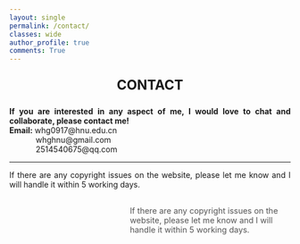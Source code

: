 ```yaml
---
layout: single
permalink: /contact/
classes: wide
author_profile: true
comments: True
---
```




<div style="text-align: center; font-size: 24px;">
  <p><strong>CONTACT</strong> </p>
</div>


<div style="text-align: justify;">
  <p><strong>If you are interested in any aspect of me, I would love to chat and collaborate, please contact me!</strong><br>
  <strong>Email:</strong> whg0917@hnu.edu.cn<br>
  &nbsp;&nbsp;&nbsp;&nbsp;&nbsp;&nbsp;&nbsp;&nbsp;&nbsp;&nbsp;&nbsp;&nbsp;whghnu@gmail.com<br>
  &nbsp;&nbsp;&nbsp;&nbsp;&nbsp;&nbsp;&nbsp;&nbsp;&nbsp;&nbsp;&nbsp;&nbsp;2514540675@qq.com</p>
</div>



<div style="text-align: justify;">
  <hr>
  <p>If there are any copyright issues on the website, please let me know and I will handle it within 5 working days.</p>
</div>



<!-- <div style="display: flex; justify-content: center; align-items: center;margin: 0 auto;">
  <img src="/web_resources\合照.jpg" style="max-width: 100%; height: auto; margin-bottom: 10px;" />
</div> -->



<div class="footer-container">
  <!-- 左侧：地球图 -->
  <div class="map">
    <script type="text/javascript" id="clstr_globe" src="//clustrmaps.com/globe.js?d=0J2HJpwHjDPsYDCflSW-Je8Enl_S9-uLfGIsLw3qyEM"></script>
  </div>

  <!-- 右侧：版权声明 -->
  <div class="copyright">
    If there are any copyright issues on the website, please let me know and I will handle it within 5 working days.
  </div>
</div>

<style>
  .footer-container {
    display: flex;
    align-items: center;
    flex-wrap: wrap; /* 小屏时换行 */
    gap: 1rem;
    padding: 1rem 0;
  }

  .map {
    width: 200px;
    min-width: 200px;
    height: auto;
  }

  .copyright {
    flex: 1;
    font-size: 0.9rem;
    color: #555;
  }

  @media (max-width: 600px) {
    .footer-container {
      flex-direction: column;
      align-items: flex-start;
    }

    .map {
      width: 100%;
      max-width: 200px;
    }

    .copyright {
      margin-top: 0.5rem;
    }
  }
</style>
